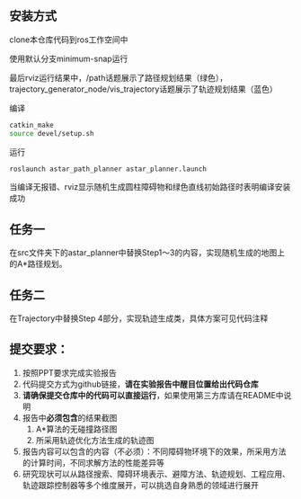 ## 安装方式

clone本仓库代码到ros工作空间中

使用默认分支minimum-snap运行

最后rviz运行结果中，/path话题展示了路径规划结果（绿色），trajectory_generator_node/vis_trajectory话题展示了轨迹规划结果（蓝色）


编译

```bash
catkin_make
source devel/setup.sh
```

运行

```bash
roslaunch astar_path_planner astar_planner.launch
```

当编译无报错、rviz显示随机生成圆柱障碍物和绿色直线初始路径时表明编译安装成功

## 任务一

在src文件夹下的astar_planner中替换Step1～3的内容，实现随机生成的地图上的A*路径规划。

## 任务二
在Trajectory中替换Step 4部分，实现轨迹生成类，具体方案可见代码注释

## 提交要求：
1. 按照PPT要求完成实验报告
2. 代码提交方式为github链接，**请在实验报告中醒目位置给出代码仓库**
3. **请确保提交仓库中的代码可以直接运行**，如果使用第三方库请在README中说明
4. 报告中**必须包含**的结果截图
   1. A*算法的无碰撞路径图
   2. 所采用轨迹优化方法生成的轨迹图
5. 报告内容可以包含的内容（不必须）：不同障碍物环境下的效果，所采用方法的计算时间，不同求解方法的性能差异等
6. 研究现状可以从路径搜索、障碍环境表示、避障方法、轨迹规划、工程应用、轨迹跟踪控制器等多个维度展开，可以挑选自身熟悉的领域进行展开
